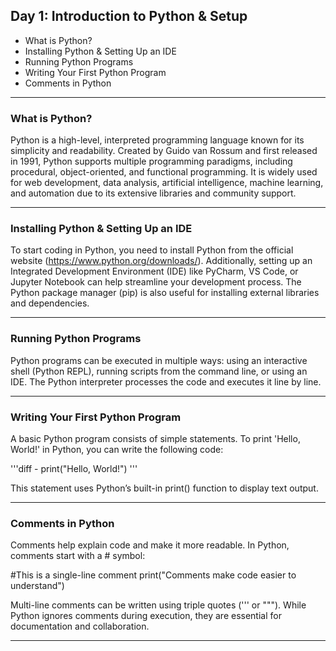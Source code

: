 ## Day 1: Introduction to Python & Setup
- What is Python?
- Installing Python & Setting Up an IDE
- Running Python Programs
- Writing Your First Python Program
- Comments in Python
---
### What is Python?
Python is a high-level, interpreted programming language known for its simplicity and readability. Created by Guido van Rossum and first released in 1991, Python supports multiple programming paradigms, including procedural, object-oriented, and functional programming. It is widely used for web development, data analysis, artificial intelligence, machine learning, and automation due to its extensive libraries and community support.
***
### Installing Python & Setting Up an IDE
To start coding in Python, you need to install Python from the official website (https://www.python.org/downloads/). Additionally, setting up an Integrated Development Environment (IDE) like PyCharm, VS Code, or Jupyter Notebook can help streamline your development process. The Python package manager (pip) is also useful for installing external libraries and dependencies.
***
### Running Python Programs
Python programs can be executed in multiple ways: using an interactive shell (Python REPL), running scripts from the command line, or using an IDE. The Python interpreter processes the code and executes it line by line.
***
### Writing Your First Python Program
A basic Python program consists of simple statements. To print 'Hello, World!' in Python, you can write the following code:

'''diff - print("Hello, World!") '''

This statement uses Python’s built-in print() function to display text output.
***
### Comments in Python
Comments help explain code and make it more readable. In Python, comments start with a # symbol:

#This is a single-line comment
print("Comments make code easier to understand")

Multi-line comments can be written using triple quotes (''' or """). While Python ignores comments during execution, they are essential for documentation and collaboration.
***
